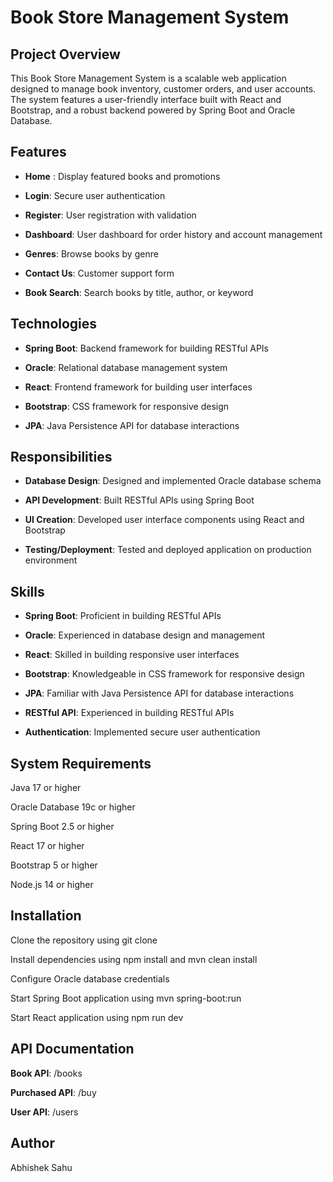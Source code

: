 # Book Store Management System

## Project Overview

This Book Store Management System is a scalable web application designed to manage book inventory, customer orders, and user accounts. The system features a user-friendly interface built with React and Bootstrap, and a robust backend powered by Spring Boot and Oracle Database.

## Features
* **Home** : Display featured books and promotions

* **Login**: Secure user authentication

* **Register**: User registration with validation

* **Dashboard**: User dashboard for order history and account management

* **Genres**: Browse books by genre

* **Contact Us**: Customer support form

* **Book Search**: Search books by title, author, or keyword

## Technologies
* **Spring Boot**: Backend framework for building RESTful APIs

* **Oracle**: Relational database management system

* **React**: Frontend framework for building user interfaces

* **Bootstrap**: CSS framework for responsive design

* **JPA**: Java Persistence API for database interactions

## Responsibilities
* **Database Design**: Designed and implemented Oracle database schema

* **API Development**: Built RESTful APIs using Spring Boot

* **UI Creation**: Developed user interface components using React and Bootstrap

* **Testing/Deployment**: Tested and deployed application on production environment

## Skills
* **Spring Boot**: Proficient in building RESTful APIs

* **Oracle**: Experienced in database design and management

* **React**: Skilled in building responsive user interfaces

* **Bootstrap**: Knowledgeable in CSS framework for responsive design

* **JPA**: Familiar with Java Persistence API for database interactions

* **RESTful API**: Experienced in building RESTful APIs

* **Authentication**: Implemented secure user authentication

## System Requirements
Java 17 or higher

Oracle Database 19c or higher

Spring Boot 2.5 or higher

React 17 or higher

Bootstrap 5 or higher

Node.js 14 or higher

## Installation
Clone the repository using git clone

Install dependencies using npm install and mvn clean install

Configure Oracle database credentials

Start Spring Boot application using mvn spring-boot:run

Start React application using npm run dev

## API Documentation
**Book API**: /books

**Purchased API**: /buy

**User API**: /users

## Author
Abhishek Sahu

